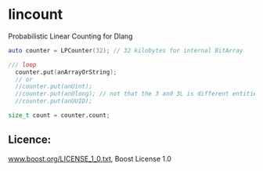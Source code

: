# lincount
Probabilistic Linear Counting for Dlang

```D
auto counter = LPCounter(32); // 32 kilobytes for internal BitArray

/// loop
  counter.put(anArrayOrString);
  // or
  //counter.put(anUint);
  //counter.put(anUlong); // not that the 3 and 3L is different entities!
  //counter.put(anUUID);

size_t count = counter.count;
```

## Licence:
www.boost.org/LICENSE_1_0.txt, Boost License 1.0